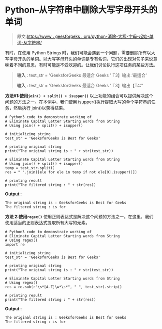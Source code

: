 # Python–从字符串中删除大写字母开头的单词

> 原文:[https://www . geesforgeks . org/python-消除-大写-字母-起始-单词-从字符串/](https://www.geeksforgeeks.org/python-eliminate-capital-letter-starting-words-from-string/)

有时，在使用 Python Strings 时，我们可能会遇到一个问题，需要删除所有以大写字母开头的单词。以大写字母开头的单词是专有名词，它们的出现对句子来说意味着不同的意思，有时可能是不受欢迎的。让我们讨论执行这项任务的某些方法。

> **输入** : test_str = 'GeeksforGeeks 最适合 Geeks '
> T3】输出:'最适合'
> 
> **输入** : test_str = 'GeeksforGeeks 最适合 Geeks '
> T3】输出【T4:"

**方法#1:使用`join() + split() + isupper()`**
以上功能的组合可以提供解决这个问题的方法之一。在本例中，我们使用 isupper()执行提取大写的单个字符串的任务，然后执行 join()以获得结果。

```
# Python3 code to demonstrate working of 
# Eliminate Capital Letter Starting words from String
# Using join() + split() + isupper()

# initializing string
test_str = 'GeeksforGeeks is Best for Geeks'

# printing original string
print("The original string is : " + str(test_str))

# Eliminate Capital Letter Starting words from String
# Using join() + split() + isupper()
temp = test_str.split()
res = " ".join([ele for ele in temp if not ele[0].isupper()])

# printing result 
print("The filtered string : " + str(res)) 
```

**Output :**

```
The original string is : GeeksforGeeks is Best for Geeks
The filtered string : is for

```

**方法 2:使用`regex()`**
使用正则表达式是解决这个问题的方法之一。在这里，我们使用适当的正则表达式提取所有大写的元素。

```
# Python3 code to demonstrate working of 
# Eliminate Capital Letter Starting words from String
# Using regex()
import re

# initializing string
test_str = 'GeeksforGeeks is Best for Geeks'

# printing original string
print("The original string is : " + str(test_str))

# Eliminate Capital Letter Starting words from String
# Using regex()
res = re.sub(r"\s*[A-Z]\w*\s*", " ", test_str).strip()

# printing result 
print("The filtered string : " + str(res)) 
```

**Output :**

```
The original string is : GeeksforGeeks is Best for Geeks
The filtered string : is for

```